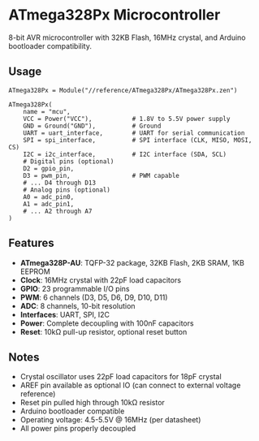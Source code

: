 # ATmega328Px Microcontroller

8-bit AVR microcontroller with 32KB Flash, 16MHz crystal, and Arduino bootloader compatibility.

## Usage

```starlark
ATmega328Px = Module("//reference/ATmega328Px/ATmega328Px.zen")

ATmega328Px(
    name = "mcu",
    VCC = Power("VCC"),           # 1.8V to 5.5V power supply
    GND = Ground("GND"),          # Ground
    UART = uart_interface,        # UART for serial communication
    SPI = spi_interface,          # SPI interface (CLK, MISO, MOSI, CS)
    I2C = i2c_interface,          # I2C interface (SDA, SCL)
    # Digital pins (optional)
    D2 = gpio_pin,
    D3 = pwm_pin,                 # PWM capable
    # ... D4 through D13
    # Analog pins (optional)
    A0 = adc_pin0,
    A1 = adc_pin1,
    # ... A2 through A7
)
```

## Features

- **ATmega328P-AU**: TQFP-32 package, 32KB Flash, 2KB SRAM, 1KB EEPROM
- **Clock**: 16MHz crystal with 22pF load capacitors
- **GPIO**: 23 programmable I/O pins
- **PWM**: 6 channels (D3, D5, D6, D9, D10, D11)
- **ADC**: 8 channels, 10-bit resolution
- **Interfaces**: UART, SPI, I2C
- **Power**: Complete decoupling with 100nF capacitors
- **Reset**: 10kΩ pull-up resistor, optional reset button

## Notes

- Crystal oscillator uses 22pF load capacitors for 18pF crystal
- AREF pin available as optional IO (can connect to external voltage reference)
- Reset pin pulled high through 10kΩ resistor
- Arduino bootloader compatible
- Operating voltage: 4.5-5.5V @ 16MHz (per datasheet)
- All power pins properly decoupled
